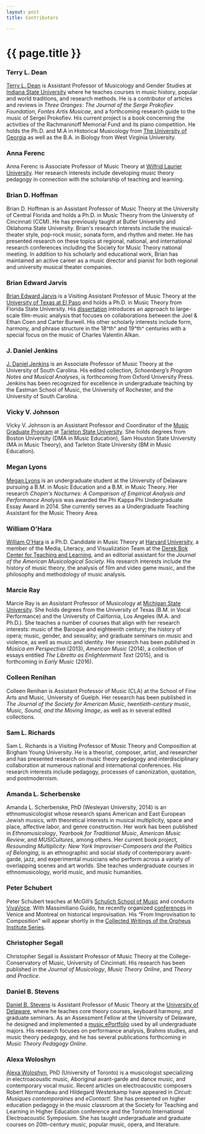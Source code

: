 ```yaml
---
layout: post
title: Contributors

---
```


{{ page.title }}
================

### Terry L. Dean

[Terry L. Dean](http://www2.indstate.edu/music/faculty/dean.html) is Assistant Professor of Musicology and Gender Studies at [Indiana State University](http://www.indstate.edu/music) where he teaches courses in music history, popular and world traditions, and research methods. He is a contributor of articles and reviews in *Three Oranges: The Journal of the Serge Prokofiev Foundation*, *Fontes Artis Musicae*, and a forthcoming research guide to the music of Sergei Prokofiev. His current project is a book concerning the activities of the Rachmaninoff Memorial Fund and its piano competition. He holds the Ph.D. and M.A in Historical Musicology from [The University of Georgia](http://www.music.uga.edu/musicologyethnomusicology-department) as well as the B.A. in Biology from West Virginia University.

### Anna Ferenc

Anna Ferenc is Associate Professor of Music Theory at [Wilfrid Laurier University](http://www.wlu.ca/academics/faculties/faculty-of-music/index.html). Her research interests include developing music theory pedagogy in connection with the scholarship of teaching and learning.

### Brian D. Hoffman

Brian D. Hoffman is an Assistant Professor of Music Theory at the University of Central Florida and holds a Ph.D. in Music Theory from the University of Cincinnati (CCM). He has previously taught at Butler University and Oklahoma State University. Brian's research interests include the musical-theater style, pop-rock music, sonata form, and rhythm and meter. He has presented research on these topics at regional, national, and international research conferences including the Society for Music Theory national meeting. In addition to his scholarly and educational work, Brian has maintained an active career as a music director and pianist for both regional and university musical theater companies.

### Brian Edward Jarvis

[Brian Edward Jarvis](http://www.brianedwardjarvis.com) is a Visiting Assistant Professor of Music Theory at the [University of Texas at El Paso](http://www.utep.edu/) and holds a Ph.D. in Music Theory from Florida State University. His [dissertation](http://diginole.lib.fsu.edu/cgi/viewcontent.cgi?article=8578&context=etd) introduces an approach to large-scale film-music analysis that focuses on collaborations between the Joel & Ethan Coen and Carter Burwell. His other scholarly interests include form, harmony, and phrase structure in the 18^th^ and 19^th^ centuries with a special focus on the music of Charles Valentin Alkan.

### J. Daniel Jenkins

[J. Daniel Jenkins](http://www.sc.edu/study/colleges_schools/music/faculty-staff/Jenkins.php) is an Associate Professor of Music Theory at the University of South Carolina. His edited collection, *Schoenberg’s Program Notes and Musical Analyses*, is forthcoming from Oxford University Press. Jenkins has been recognized for excellence in undergraduate teaching by the Eastman School of Music, the University of Rochester, and the University of South Carolina.

### Vicky V. Johnson

Vicky V. Johnson is an Assistant Professor and Coordinator of the [Music Graduate Program](http://www.tarleton.edu/musiceducation/index.html) at [Tarleton State University](http://www.tarleton.edu/home/). She holds degrees from Boston University (DMA in Music Education), Sam Houston State University (MA in Music Theory), and Tarleton State University (BM in Music Education).

### Megan Lyons

[Megan Lyons](http://www.linkedin.com/in/meglyons13) is an undergraduate student at the University of Delaware pursuing a B.M. in Music Education and a B.M. in Music Theory. Her research *Chopin's Nocturnes: A Comparison of Empirical Analysis and Performance Analysis* was awarded the Phi Kappa Phi Undergraduate Essay Award in 2014. She currently serves as a Undergraduate Teaching Assistant for the Music Theory Area.

### William O'Hara

[William O'Hara](http://www.williamohara.net) is a Ph.D. Candidate in Music Theory at [Harvard University](http://www.music.fas.harvard.edu/), a member of the Media, Literacy, and Visualization Team at the [Derek Bok Center for Teaching and Learning](http://bokcenter.harvard.edu/), and an editorial assistant for the *Journal of the American Musicological Society.* His research interests include the history of music theory, the analysis of film and video game music, and the philosophy and methodology of music analysis.

### Marcie Ray

Marcie Ray is an Assistant Professor of Musicology at [Michigan State University](http://www.music.msu.edu/). She holds degrees from the University of Texas (B.M. in Vocal Performance) and the University of California, Los Angeles (M.A. and Ph.D.). She teaches a number of courses that align with her research interests: music of the Baroque and eighteenth century; the history of opera; music, gender, and sexuality; and graduate seminars on music and violence, as well as music and identity. Her research has been published in *Música em Perspectiva* (2013), *American Music* (2014), a collection of essays entitled *The Libretto as Enlightenment Text* (2015), and is forthcoming in *Early Music* (2016).

### Colleen Renihan

Colleen Renihan is Assistant Professor of Music (CLA) at the School of Fine Arts and Music, University of Guelph. Her research has been published in *The Journal of the Society for American Music*, *twentieth-century music*, *Music, Sound, and the Moving Image*, as well as in several edited collections.

### Sam L. Richards

Sam L. Richards is a Visiting Professor of Music Theory and Composition at Brigham Young University. He is a theorist, composer, artist, and researcher and has presented research on music theory pedagogy and interdisciplinary collaboration at numerous national and international conferences. His research interests include pedagogy, processes of canonization, quotation, and postmodernism.

### Amanda L. Scherbenske

Amanda L. Scherbenske, PhD (Wesleyan University, 2014) is an ethnomusicologist whose research spans American and East European Jewish musics, with theoretical interests in musical multiplicity, space and place, affective labor, and genre construction. Her work has been published in *Ethnomusicology*, *Yearbook for Traditional Music*, *American Music Review*, and *MUSICultures*, among others. Her current book project, *Resounding Multiplicity: New York Improviser-Composers and the Politics of Belonging*, is an ethnographic and social study of contemporary avant-garde, jazz, and experimental musicians who perform across a variety of overlapping scenes and art worlds. She teaches undergraduate courses in ethnomusicology, world music, and music humanities.

### Peter Schubert

Peter Schubert teaches at McGill’s [Schulich School of Music](http://www.mcgill.ca/music/) and conducts [VivaVoce](http://www.vivavoce-montreal.com). With Massimiliano Guido, he recently organized [conferences](http://www.mentemani.org/Connection/Project.html) in Venice and Montreal on historical improvisation. His “From Improvisation to Composition” will appear shortly in the [Collected Writings of the Orpheus Institute Series](http://www.orpheusinstituut.be/en/publications/about-our-publications).

### Christopher Segall

Christopher Segall is Assistant Professor of Music Theory at the College-Conservatory of Music, University of Cincinnati. His research has been published in the *Journal of Musicology*, *Music Theory Online*, and *Theory and Practice*.

### Daniel B. Stevens 

[Daniel B. Stevens](http://www.music.udel.edu/about-us/faculty-staff/Pages/stevens_daniel.aspx?FacultyId=59) is Assistant Professor of Music Theory at the [University of Delaware](http://www.music.udel.edu/Pages/home.aspx), where he teaches core theory courses, keyboard harmony, and graduate seminars. As an Assessment Fellow at the University of Delaware, he designed and implemented a [music ePortfolio](http://cnu.edu/jpalhe/pdf/jpalhe_volume4.pdf) used by all undergraduate majors. His research focuses on performance analysis, Brahms studies, and music theory pedagogy, and he has several publications forthcoming in *Music Theory Pedagogy Online*.

### Alexa Woloshyn

[Alexa Woloshyn](https://independent.academia.edu/AlexaWoloshyn), PhD (University of Toronto) is a musicologist specializing in electroacoustic music, Aboriginal avant-garde and dance music, and contemporary vocal music. Recent articles on electroacoustic composers Robert Normandeau and Hildegard Westerkamp have appeared in *Circuit: Musiques contemporaines* and *eContact!.* She has presented on higher education pedagogy in the music classroom at the Society for Teaching and Learning in Higher Education conference and the Toronto International Electroacoustic Symposium. She has taught undergraduate and graduate courses on 20th-century music, popular music, opera, and literature.
